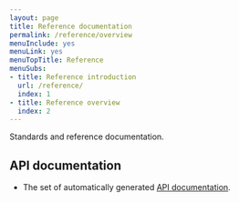 ```yaml
---
layout: page
title: Reference documentation
permalink: /reference/overview
menuInclude: yes
menuLink: yes
menuTopTitle: Reference
menuSubs:
- title: Reference introduction
  url: /reference/
  index: 1
- title: Reference overview
  index: 2
---
```


Standards and reference documentation.

## API documentation

- The set of automatically generated [API documentation](api/).
